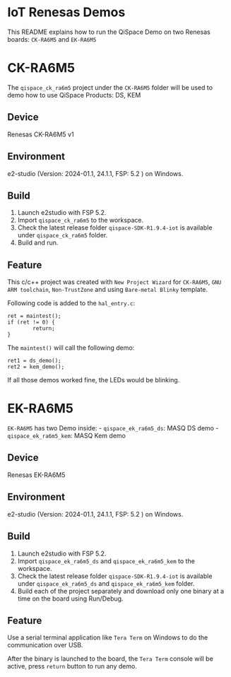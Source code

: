 # IoT Renesas Demos

This README explains how to run the QiSpace Demo on two Renesas boards: `CK-RA6M5` and `EK-RA6M5`

# CK-RA6M5
The `qispace_ck_ra6m5` project under the `CK-RA6M5` folder will be used to demo how to use QiSpace Products: DS, KEM

## Device

Renesas CK-RA6M5 v1

## Environment

e2-studio (Version: 2024-01.1, 24.1.1, FSP: 5.2 ) on Windows.

## Build
1. Launch e2studio with FSP 5.2.
2. Import `qispace_ck_ra6m5` to the workspace.
3. Check the latest release folder `qispace-SDK-R1.9.4-iot` is available under `qispace_ck_ra6m5` folder.
4. Build and run.

## Feature
This c/c++ project was created with `New Project Wizard` for `CK-RA6M5`, `GNU ARM toolchain`, `Non-TrustZone` and using `Bare-metal Blinky` template.

Following code is added to the `hal_entry.c`:
```
ret = maintest();
if (ret != 0) {
        return;
}
```

The `maintest()` will call the following demo:
```
ret1 = ds_demo();
ret2 = kem_demo();
```

If all those demos worked fine, the LEDs would be blinking.

# EK-RA6M5

`EK-RA6M5` has two Demo inside:
        - `qispace_ek_ra6m5_ds`: MASQ DS demo
        - `qispace_ek_ra6m5_kem`: MASQ Kem demo

## Device
Renesas EK-RA6M5

## Environment
e2-studio (Version: 2024-01.1, 24.1.1, FSP: 5.2 ) on Windows.

## Build
1. Launch e2studio with FSP 5.2.
2. Import `qispace_ek_ra6m5_ds` and `qispace_ek_ra6m5_kem` to the workspace.
3. Check the latest release folder `qispace-SDK-R1.9.4-iot` is available under `qispace_ek_ra6m5_ds` and `qispace_ek_ra6m5_kem` folder.
4. Build each of the project separately and download only one binary at a time on the board using Run/Debug.

## Feature
Use a serial terminal application like `Tera Term` on Windows to do the communication over USB.

After the binary is launched to the board, the `Tera Term` console will be active, press `return` button to run any demo.

